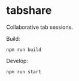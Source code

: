 # tabshare

Collaborative tab sessions.

Build:

```
npm run build
```

Develop:

```
npm run start
```
